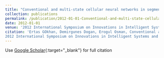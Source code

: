 ```yaml
---
title: "Conventional and multi-state cellular neural networks in segmenting breast region from MR images: Performance comparison"
collection: publications
permalink: /publication/2012-01-01-Conventional-and-multi-state-cellular-neural-networks-in-segmenting-breast-region-from-MR-images-Performance-comparison
date: 2012-01-01
venue: '2012 International Symposium on Innovations in Intelligent Systems and Applications'
citation: 'Ertas GOkhan, Demirgunes Dogan, Erogul Osman, Conventional and multi-state cellular neural networks in segmenting breast region from MR images: Performance comparison"
2012 International Symposium on Innovations in Intelligent Systems and Applications, 2012'
---
```

Use [Google Scholar](https://scholar.google.com/scholar?q=Conventional+and+multi+state+cellular+neural+networks+in+segmenting+breast+region+from+MR+images:+Performance+comparison){:target="_blank"} for full citation